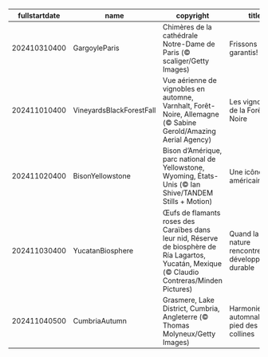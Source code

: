 |fullstartdate|name|copyright|title|image|
|--|--|--|--|--|
202410310400|GargoyleParis|Chimères de la cathédrale Notre-Dame de Paris (© scaliger/Getty Images)|Frissons garantis!|![](/fr-CA/2024/11/202410310400GargoyleParis.jpg)|
202411010400|VineyardsBlackForestFall|Vue aérienne de vignobles en automne, Varnhalt, Forêt-Noire, Allemagne (© Sabine Gerold/Amazing Aerial Agency)|Les vignobles de la Forêt-Noire|![](/fr-CA/2024/11/202411010400VineyardsBlackForestFall.jpg)|
202411020400|BisonYellowstone|Bison d’Amérique, parc national de Yellowstone, Wyoming, États-Unis (© Ian Shive/TANDEM Stills + Motion)|Une icône américaine|![](/fr-CA/2024/11/202411020400BisonYellowstone.jpg)|
202411030400|YucatanBiosphere|Œufs de flamants roses des Caraïbes dans leur nid, Réserve de biosphère de Ría Lagartos, Yucatán, Mexique (© Claudio Contreras/Minden Pictures)|Quand la nature rencontre le développement durable|![](/fr-CA/2024/11/202411030400YucatanBiosphere.jpg)|
202411040500|CumbriaAutumn|Grasmere, Lake District, Cumbria, Angleterre (© Thomas Molyneux/Getty Images)|Harmonie automnale au pied des collines|![](/fr-CA/2024/11/202411040500CumbriaAutumn.jpg)|
